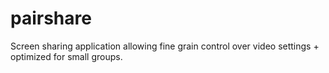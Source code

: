 # pairshare
Screen sharing application allowing fine grain control over video settings + optimized for small groups.
